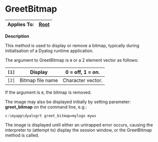 




<h1 class="heading"><span class="name">GreetBitmap</span></h1>

| Applies To: | [Root](./root.md) |
| --- | ---  |


**Description**


This method is used to display or remove a bitmap, typically during
initialisation of a Dyalog runtime application.


The argument to GreetBitmap is `⍬` or a
2 element vector as follows:


| `[1]` | Display | 0 = off, 1 = on. |
| --- | --- | ---  |
| `[2]` | Bitmap file name | Character vector. |


If the argument is `⍬`, the bitmap is
removed.


The image may also be displayed initially by setting parameter: **greet_bitmap** on the command line, e.g.:
```apl
c:\myapp\dyalogrt greet_bitmap=mylogo myws
```


The image is displayed until either an untrapped error occurs, causing the
interpreter to (attempt to) display the session window, or the GreetBitmap
method is called.



